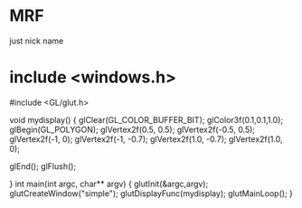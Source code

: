 # MRF
just nick name
# include <windows.h>
#include <GL/glut.h>

void mydisplay()
{
glClear(GL_COLOR_BUFFER_BIT);
glColor3f(0.1,0.1,1.0);
glBegin(GL_POLYGON);
    glVertex2f(0.5, 0.5);
    glVertex2f(-0.5, 0.5);
    glVertex2f(-1, 0);
    glVertex2f(-1, -0.7);
    glVertex2f(1.0, -0.7);
    glVertex2f(1.0, 0);

glEnd();
glFlush();

}
int main(int argc, char** argv)
{
glutInit(&argc,argv);
glutCreateWindow("simple");
glutDisplayFunc(mydisplay);
glutMainLoop();
}

